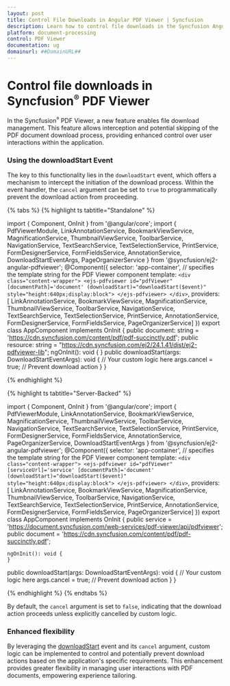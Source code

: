 ```yaml
---
layout: post
title: Control File Downloads in Angular PDF Viewer | Syncfusion
description: Learn how to control file downloads in the Syncfusion Angular PDF Viewer component of Essential JS 2.
platform: document-processing
control: PDF Viewer
documentation: ug
domainurl: ##DomainURL##
---
```


# Control file downloads in Syncfusion<sup style="font-size:70%">&reg;</sup> PDF Viewer

In the Syncfusion<sup style="font-size:70%">&reg;</sup> PDF Viewer, a new feature enables file download management. This feature allows interception and potential skipping of the PDF document download process, providing enhanced control over user interactions within the application.

### Using the downloadStart Event

The key to this functionality lies in the `downloadStart` event, which offers a mechanism to intercept the initiation of the download process. Within the event handler, the `cancel` argument can be set to `true` to programmatically prevent the download action from proceeding.

{% tabs %}
{% highlight ts tabtitle="Standalone" %}

import { Component, OnInit } from '@angular/core';
import { PdfViewerModule, LinkAnnotationService, BookmarkViewService,
         MagnificationService, ThumbnailViewService, ToolbarService,
         NavigationService, TextSearchService, TextSelectionService,
         PrintService, FormDesignerService, FormFieldsService,
         AnnotationService, DownloadStartEventArgs, PageOrganizerService } from '@syncfusion/ej2-angular-pdfviewer';
@Component({
  selector: 'app-container',
  // specifies the template string for the PDF Viewer component
  template: `<div class="content-wrapper">
                  <ejs-pdfviewer id="pdfViewer"
                            [documentPath]='document'
                            (downloadStart)="downloadStart($event)"
                            style="height:640px;display:block">
                  </ejs-pdfviewer>
              </div>`,
   providers: [ LinkAnnotationService, BookmarkViewService, MagnificationService,
               ThumbnailViewService, ToolbarService, NavigationService,
               TextSearchService, TextSelectionService, PrintService,
               AnnotationService, FormDesignerService, FormFieldsService, PageOrganizerService]
  })
  export class AppComponent implements OnInit {
    public document: string = 'https://cdn.syncfusion.com/content/pdf/pdf-succinctly.pdf';
    public resource: string = "https://cdn.syncfusion.com/ej2/24.1.41/dist/ej2-pdfviewer-lib";
    ngOnInit(): void {
    }
    public downloadStart(args: DownloadStartEventArgs): void {
      // Your custom logic here
      args.cancel = true; // Prevent download action
    }
}

{% endhighlight %}

{% highlight ts tabtitle="Server-Backed" %}

import { Component, OnInit } from '@angular/core';
import { PdfViewerModule, LinkAnnotationService, BookmarkViewService,
         MagnificationService, ThumbnailViewService, ToolbarService,
         NavigationService, TextSearchService, TextSelectionService,
         PrintService, FormDesignerService, FormFieldsService,
         AnnotationService, PageOrganizerService, DownloadStartEventArgs } from '@syncfusion/ej2-angular-pdfviewer';
@Component({
  selector: 'app-container',
  // specifies the template string for the PDF Viewer component
  template: `<div class="content-wrapper">
                  <ejs-pdfviewer id="pdfViewer"
                            [serviceUrl]='service'
                            [documentPath]='document'
                            (downloadStart)="downloadStart($event)"
                            style="height:640px;display:block">
                  </ejs-pdfviewer>
              </div>`,
   providers: [ LinkAnnotationService, BookmarkViewService, MagnificationService,
               ThumbnailViewService, ToolbarService, NavigationService,
               TextSearchService, TextSelectionService, PrintService,
               AnnotationService, FormDesignerService, FormFieldsService, PageOrganizerService]
  })
  export class AppComponent implements OnInit {
    public service = 'https://document.syncfusion.com/web-services/pdf-viewer/api/pdfviewer';
    public document = 'https://cdn.syncfusion.com/content/pdf/pdf-succinctly.pdf';

    ngOnInit(): void {
    }
  public downloadStart(args: DownloadStartEventArgs): void {
    // Your custom logic here
    args.cancel = true; // Prevent download action
  }
}

{% endhighlight %}
{% endtabs %}

By default, the `cancel` argument is set to `false`, indicating that the download action proceeds unless explicitly cancelled by custom logic.

### Enhanced flexibility

By leveraging the [downloadStart](https://ej2.syncfusion.com/angular/documentation/api/pdfviewer/downloadStartEventArgs/) event and its `cancel` argument, custom logic can be implemented to control and potentially prevent download actions based on the application's specific requirements. This enhancement provides greater flexibility in managing user interactions with PDF documents, empowering experience tailoring.
